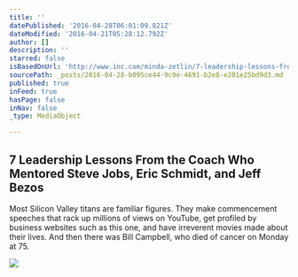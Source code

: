 ```yaml
---
title: ''
datePublished: '2016-04-28T06:01:09.821Z'
dateModified: '2016-04-21T05:28:12.792Z'
author: []
description: ''
starred: false
isBasedOnUrl: 'http://www.inc.com/minda-zetlin/7-leadership-lessons-from-the-coach-who-mentored-steve-jobs-eric-schmidt-and-jef.html'
sourcePath: _posts/2016-04-28-b095ce44-9c9e-4691-b2e8-e201e25bd9d3.md
published: true
inFeed: true
hasPage: false
inNav: false
_type: MediaObject

---
```

<article style=""><h1>7 Leadership Lessons From the Coach Who Mentored Steve Jobs, Eric Schmidt, and Jeff Bezos</h1><p>Most Silicon Valley titans are familiar figures. They make commencement speeches that rack up millions of views on YouTube, get profiled by business websites such as this one, and have irreverent movies made about their lives. And then there was Bill Campbell, who died of cancer on Monday at 75.</p><img src="http://images.inc.com/uploaded_files/image/970x450/getty_151771272_200013301818843120311_89289.jpg" /></article>
